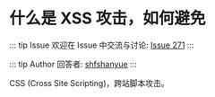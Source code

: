 # 什么是 XSS 攻击，如何避免



::: tip Issue 
 欢迎在 Issue 中交流与讨论: [Issue 271](https://github.com/shfshanyue/Daily-Question/issues/271) 
:::

::: tip Author 
回答者: [shfshanyue](https://github.com/shfshanyue) 
:::

CSS (Cross Site Scripting)，跨站脚本攻击。